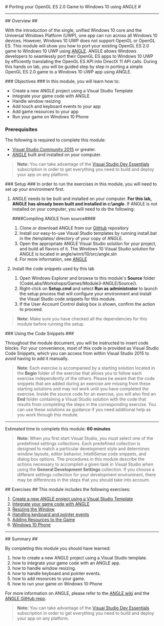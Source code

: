 ﻿<a name="HOLTop" />
# Porting your OpenGL ES 2.0 Game to Windows 10 using ANGLE #

---

<a name="Overview" />
## Overview ##

With the introduction of the single, unified Windows 10 core and the Universal Windows Platform (UWP), one app can run across all Windows 10 devices. However, Windows 10 UWP does not support OpenGL or OpenGL ES. This module will show you how to port your existing OpenGL ES 2.0 game to Windows 10 UWP using [ANGLE](https://github.com/MSOpenTech/angle).  ANGLE allows Windows developers to seamlessly port their OpenGL ES apps to Windows 10 UWP by efficiently translating the OpenGL ES API into DirectX 11 API calls. During this hands on lab, you will be guided step by step in porting a simple OpenGL ES 2.0 game to a Windows 10 UWP app using ANGLE.

<a name="Objectives" />
### Objectives ###
In this module, you will learn how to:

- Create a new ANGLE project using a Visual Studio Template
- Integrate your game code with ANGLE
- Handle window resizing
- Add touch and keyboard events to your app
- Add game resources to your app
- Run your game on Windows 10 Phone

<a name="Prerequisites"></a>
### Prerequisites ###

The following is required to complete this module:

- [Visual Studio Community 2015][1] or greater.
- [ANGLE][2] built and installed on your computer.

[1]: https://www.visualstudio.com/products/visual-studio-community-vs
[2]: https://github.com/MSOpenTech/angle

> **Note:** You can take advantage of the [Visual Studio Dev Essentials]( https://www.visualstudio.com/en-us/products/visual-studio-dev-essentials-vs.aspx) subscription in order to get everything you need to build and deploy your app on any platform.

<a name="Setup" />
### Setup ###
In order to run the exercises in this module, you will need to set up your environment first.

1. ANGLE needs to be built and installed on your computer. **For this lab, ANGLE has already been built and installed in c:\angle**. If ANGLE is not installed on your computer, you will need to do the following:

    ####Compiling ANGLE from source####
    1. Clone or download ANGLE from our [GitHub](https://github.com/MSOpenTech/angle) repository
    1. Install our easy-to-use Visual Studio templates by running install.bat in the /templates/ directory of your copy of ANGLE.
    1. Open the appropriate ANGLE Visual Studio solution for your project, and build all flavors of it. The Windows 10 Visual Studio solution for ANGLE is located in angle/winrt/10/src/angle.sln
    1. For more information, see [ANGLE](https://github.com/MSOpenTech/angle)

2. Install the code snippets used by this lab

    1. Open Windows Explorer and browse to this module's **Source** folder (CodeLabs/Workshops/Games/Module3-ANGLE/Source/).
    1. Right-click on **Setup.cmd** and select **Run as administrator** to launch the setup process that will configure your environment and install the Visual Studio code snippets for this module.
    1. If the User Account Control dialog box is shown, confirm the action to proceed.

> **Note:** Make sure you have checked all the dependencies for this module before running the setup.

<a name="CodeSnippets" />
### Using the Code Snippets ###

Throughout the module document, you will be instructed to insert code blocks. For your convenience, most of this code is provided as Visual Studio Code Snippets, which you can access from within Visual Studio 2015 to avoid having to add it manually. 

>**Note**: Each exercise is accompanied by a starting solution located in the **Begin** folder of the exercise that allows you to follow each exercise independently of the others. Please be aware that the code snippets that are added during an exercise are missing from these starting solutions and may not work until you have completed the exercise. Inside the source code for an exercise, you will also find an **End** folder containing a Visual Studio solution with the code that results from completing the steps in the corresponding exercise. You can use these solutions as guidance if you need additional help as you work through this module.

---

Estimated time to complete this module: **60 minutes**

>**Note:** When you first start Visual Studio, you must select one of the predefined settings collections. Each predefined collection is designed to match a particular development style and determines window layouts, editor behavior, IntelliSense code snippets, and dialog box options. The procedures in this module describe the actions necessary to accomplish a given task in Visual Studio when using the **General Development Settings** collection. If you choose a different settings collection for your development environment, there may be differences in the steps that you should take into account.

<a name="Exercises" />
## Exercises ##
This module includes the following exercises:

1. [Create a new ANGLE project using a Visual Studio Template](./Source/Ex1/README.md)
1. [Integrate your game code with ANGLE](./Source/Ex2/README.md)
1. [Resizing the Window](./Source/Ex3/README.md)
1. [Handling keyboard and pointer events](./Source/Ex4/README.md)
1. [Adding Resources to the Game](./Source/Ex5/README.md)
1. [Windows 10 Phone](./Source/Ex6/README.md)

---

<a name="Summary" />
## Summary ##

By completing this module you should have learned:

1. how to create a new ANGLE project using a Visual Studio template.
1. how to integrate your game code with an ANGLE app.
1. how to handle window resizing.
1. how to handle keyboard and pointer events.
1. how to add resources to your game.
1. how to run your game on Windows 10 Phone

For more information on ANGLE, please refer to the [ANGLE wiki](https://github.com/MSOpenTech/angle/wiki) and the [ANGLE GitHub repo](https://github.com/MSOpenTech/angle).


> **Note:** You can take advantage of the [Visual Studio Dev Essentials]( https://www.visualstudio.com/en-us/products/visual-studio-dev-essentials-vs.aspx) subscription in order to get everything you need to build and deploy your app on any platform.

